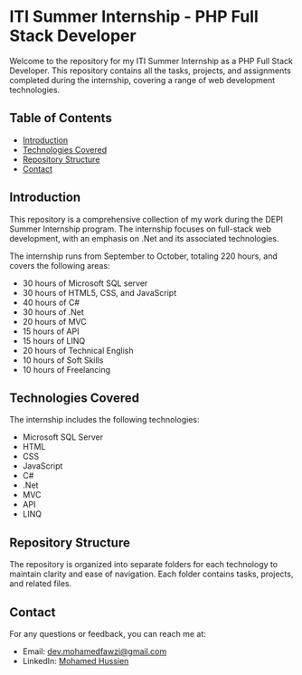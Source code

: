 <body>

<h1>ITI Summer Internship - PHP Full Stack Developer</h1>

<p>Welcome to the repository for my ITI Summer Internship as a PHP Full Stack Developer. This repository contains all the tasks, projects, and assignments completed during the internship, covering a range of web development technologies.</p>

<h2>Table of Contents</h2>
<ul>
    <li><a href="#introduction">Introduction</a></li>
    <li><a href="#technologies-covered">Technologies Covered</a></li>
    <li><a href="#repository-structure">Repository Structure</a></li>
    <li><a href="#contact">Contact</a></li>
</ul>

<h2 id="introduction">Introduction</h2>
<p>This repository is a comprehensive collection of my work during the DEPI Summer Internship program. The internship focuses on full-stack web development, with an emphasis on .Net and its associated technologies.</p>
<p>The internship runs from September to October, totaling 220 hours, and covers the following areas:</p>
<ul>
    <li>30 hours of Microsoft SQL server</li>
    <li>30 hours of HTML5, CSS, and JavaScript</li>
    <li>40 hours of C#</li>
    <li>30 hours of .Net</li>
    <li>20 hours of MVC</li>
    <li>15 hours of API</li>
    <li>15 hours of LINQ</li>
    <li>20 hours of Technical English</li>
    <li>10 hours of Soft Skills</li>
    <li>10 hours of Freelancing</li>
</ul>

<h2 id="technologies-covered">Technologies Covered</h2>
<p>The internship includes the following technologies:</p>
<ul>
    <li>Microsoft SQL Server</li>
    <li>HTML</li>
    <li>CSS</li>
    <li>JavaScript</li>
    <li>C#</li>
    <li>.Net</li>
    <li>MVC</li>
    <li>API</li>
    <li>LINQ</li>
</ul>

<h2 id="repository-structure">Repository Structure</h2>
<p>The repository is organized into separate folders for each technology to maintain clarity and ease of navigation. Each folder contains tasks, projects, and related files.</p>

<h2 id="contact">Contact</h2>
<p class="contact-info">For any questions or feedback, you can reach me at:</p>
<ul class="contact-info">
    <li>Email: <a href="mailto:dev.mohamedfawzi@gmail.com">dev.mohamedfawzi@gmail.com</a></li>
    <li>LinkedIn: <a href="https://www.linkedin.com/in/mohamed-hussien/](https://www.linkedin.com/in/mohamedhussien303/" target="_blank">Mohamed Hussien</a></li>
</ul>

</body>
</html>
